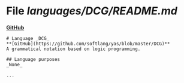 # File _languages/DCG/README.md_
**[GitHub](https://github.com/softlang/yas/blob/master/languages/DCG/README.md)**
```
# Language _DCG_
**[GitHub](https://github.com/softlang/yas/blob/master/DCG)**
A grammatical notation based on logic programming.

## Language purposes
_None_

...
```
